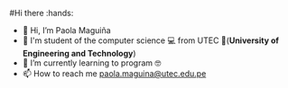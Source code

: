 #Hi there :hands: 
- 👋 Hi, I’m Paola Maguiña
- 🧿 I'm student of the computer science 💻 from UTEC 💙(**University of Engineering and Technology**) 
- 🌱 I’m currently learning to program 🤓
- 📫 How to reach me paola.maguina@utec.edu.pe


